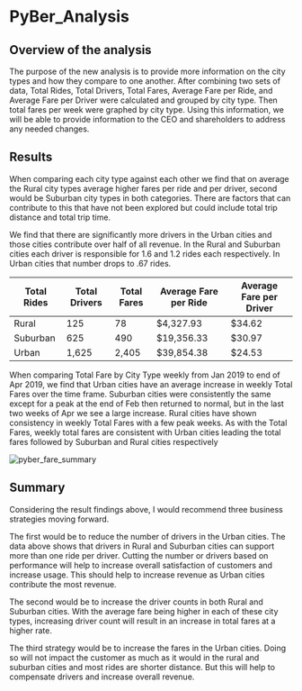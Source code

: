 # PyBer_Analysis
## Overview of the analysis
The purpose of the new analysis is to provide more information on the city types and how they compare to one another.  After combining two sets of data, Total Rides, Total Drivers, Total Fares, Average Fare per Ride, and Average Fare per Driver were calculated and grouped by city type.  Then total fares per week were graphed by city type.  Using this information, we will be able to provide information to the CEO and shareholders to address any needed changes. 
## Results
When comparing each city type against each other we find that on average the Rural city types average higher fares per ride and per driver, second would be Suburban city types in both categories.  There are factors that can contribute to this that have not been explored but could include total trip distance and total trip time. 

We find that there are significantly more drivers in the Urban cities and those cities contribute over half of all revenue. In the Rural and Suburban cities each driver is responsible for 1.6 and 1.2 rides each respectively.  In Urban cities that number drops to .67 rides.   


| Total Rides | Total Drivers | Total Fares | Average Fare per Ride | Average Fare per Driver |
| --- | --- | --- | --- | --- |
| Rural |	125 |	78 |	$4,327.93 |	$34.62 |	$55.49 |
| Suburban |	625	| 490 |	$19,356.33 |	$30.97 |	$39.50 |
| Urban |	1,625 |	2,405 |	$39,854.38 |	$24.53 |	$16.57 |

When comparing Total Fare by City Type weekly from Jan 2019 to end of Apr 2019, we find that Urban cities have an average increase in weekly Total Fares over the time frame.  Suburban cities were consistently the same except for a peak at the end of Feb then returned to normal, but in the last two weeks of Apr we see a large increase.  Rural cities have shown consistency in weekly Total Fares with a few peak weeks.  As with the Total Fares, weekly total fares are consistent with Urban cities leading the total fares followed by Suburban and Rural cities respectively

![pyber_fare_summary](https://user-images.githubusercontent.com/116597421/205191707-dce3067e-e16b-42a2-8036-91c26931e09d.png)

## Summary
Considering the result findings above, I would recommend three business strategies moving forward. 

The first would be to reduce the number of drivers in the Urban cities.  The data above shows that drivers in Rural and Suburban cities can support more than one ride per driver.  Cutting the number or drivers based on performance will help to increase overall satisfaction of customers and increase usage.  This should help to increase revenue as Urban cities contribute the most revenue.  

The second would be to increase the driver counts in both Rural and Suburban cities.  With the average fare being higher in each of these city types, increasing driver count will result in an increase in total fares at a higher rate.  

The third strategy would be to increase the fares in the Urban cities.  Doing so will not impact the customer as much as it would in the rural and suburban cities and most rides are shorter distance.  But this will help to compensate drivers and increase overall revenue.  
 
